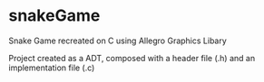 # snakeGame
Snake Game recreated on C using Allegro Graphics Libary

Project created as a ADT, composed with a header file (.h) and an implementation file (.c)
